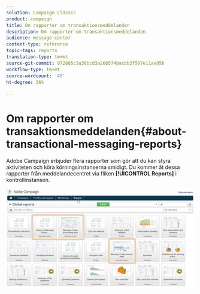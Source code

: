 ```yaml
---
solution: Campaign Classic
product: campaign
title: Om rapporter om transaktionsmeddelanden
description: Om rapporter om transaktionsmeddelanden
audience: message-center
content-type: reference
topic-tags: reports
translation-type: tm+mt
source-git-commit: 972885c3a38bcd3a260574bacbb3f507e11ae05b
workflow-type: tm+mt
source-wordcount: '45'
ht-degree: 26%

---
```



# Om rapporter om transaktionsmeddelanden{#about-transactional-messaging-reports}

Adobe Campaign erbjuder flera rapporter som gör att du kan styra aktiviteten och köra körningsinstanserna smidigt. Du kommer åt dessa rapporter från meddelandecentret via fliken **[!UICONTROL Reports]** i kontrollinstansen.

![](assets/messagecenter_reporting_002.png)

